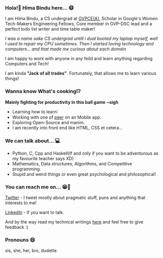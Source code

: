 <!--
**himabindu-run/himabindu-run** is a ✨ _special_ ✨ repository because its `README.md` (this file) appears on your GitHub profile.

Here are some ideas to get you started:

- 🔭 I’m currently working on ...
- 🌱 I’m currently learning ...
- 👯 I’m looking to collaborate on ...
- 🤔 I’m looking for help with ...
- 💬 Ask me about ...
- 📫 How to reach me: ...
- 😄 Pronouns: ...
- ⚡ Fun fact: ...
-->
### Hola!:wave: Hima Bindu here...  :mask:
I am Hima Bindu, a CS undergrad at [GVPCE(A)](http://gvpce.ac.in/index1.html), Scholar in Google's Women Tech-Makers Engineering Fellows, Core member in GVP-DSC lead and a perfect todo list writer and time table maker!

*I was a name sake CS undergrad untill i dual booted my laptop myself, well I used to repair my CPU sometimes. Then I started loving technology and computers... and that made me curious about each domain*

I am happy to work with anyone in any feild and learn anything regarding Computers and Tech!

I am kinda **"Jack of all trades"**.
Fortunately, that allows me to learn various things!

### Wanna know What's cooking:grey_exclamation::grey_question:
**Mainly fighting for productivity in this ball game ~sigh**
- Learning how to learn:grey_exclamation:
- Working with one of [peer](https://github.com//sakethVishnu) on an Mobile app.
- Exploring Open-Source and manim.
- I am recently into front end like HTML, CSS et cetera...


### We can talk about... :computer: 
- Python, C, Cpp and Haskell(If and only if  you want to be adventurous as my favourite teacher says XD)
- Mathematics, Data structures, Algorithms, and Competitive programming.
- Stupid and weird things or even great psychological and philosophical!

### You can reach me on... :grin::speech_balloon:
[Twitter](https://twitter.com/BinduTenneti) - I tweet mostly about pragmatic stuff, puns and anything that interests to me!

[LinkedIn](https://www.linkedin.com/in/hima-bindu-002a45194/) - If you want to talk.

And by the way read my technical writings [here](https://medium.com/@b.i.n.d.o) and feel free to give feedback :)

### Pronouns :smile:
sis, 
she,
her,
bro,
dudette.


